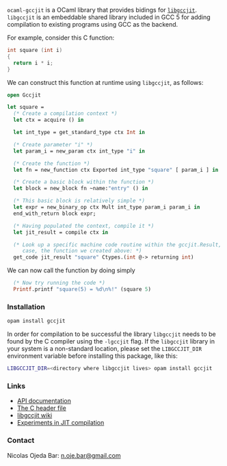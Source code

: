 `ocaml-gccjit` is a OCaml library that provides bidings for
[`libgccjit`](https://gcc.gnu.org/wiki/JIT).  `libgccjit` is an embeddable
shared library included in GCC 5 for adding compilation to existing programs
using GCC as the backend.

For example, consider this C function:

```c
int square (int i)
{
  return i * i;
}
```

We can construct this function at runtime using `libgccjit`, as follows:

```ocaml
open Gccjit

let square =
  (* Create a compilation context *)
  let ctx = acquire () in

  let int_type = get_standard_type ctx Int in

  (* Create parameter "i" *)
  let param_i = new_param ctx int_type "i" in

  (* Create the function *)
  let fn = new_function ctx Exported int_type "square" [ param_i ] in

  (* Create a basic block within the function *)
  let block = new_block fn ~name:"entry" () in

  (* This basic block is relatively simple *)
  let expr = new_binary_op ctx Mult int_type param_i param_i in
  end_with_return block expr;

  (* Having populated the context, compile it *)
  let jit_result = compile ctx in

  (* Look up a specific machine code routine within the gccjit.Result, in this
     case, the function we created above: *)
  get_code jit_result "square" Ctypes.(int @-> returning int)
```

We can now call the function by doing simply
```ocaml
  (* Now try running the code *)
  Printf.printf "square(5) = %d\n%!" (square 5)
```

### Installation

```bash
opam install gccjit
```

In order for compilation to be successful the library `libgccjit` needs to be
found by the C compiler using the `-lgccjit` flag.  If the `libgccjit` library
in your system is a non-standard location, please set the `LIBGCCJIT_DIR`
environment variable before installing this package, like this:

```bash
LIBGCCJIT_DIR=<directory where libgccjit lives> opam install gccjit
```

### Links

- [API documentation](https://nojb.github.io/ocaml-gccjit)
- [The C header file](https://github.com/gcc-mirror/gcc/blob/master/gcc/jit/libgccjit.h)
- [libgccjit wiki](https://gcc.gnu.org/wiki/JIT)
- [Experiments in JIT compilation](https://github.com/davidmalcolm/jittest)

### Contact

Nicolas Ojeda Bar: <n.oje.bar@gmail.com>
